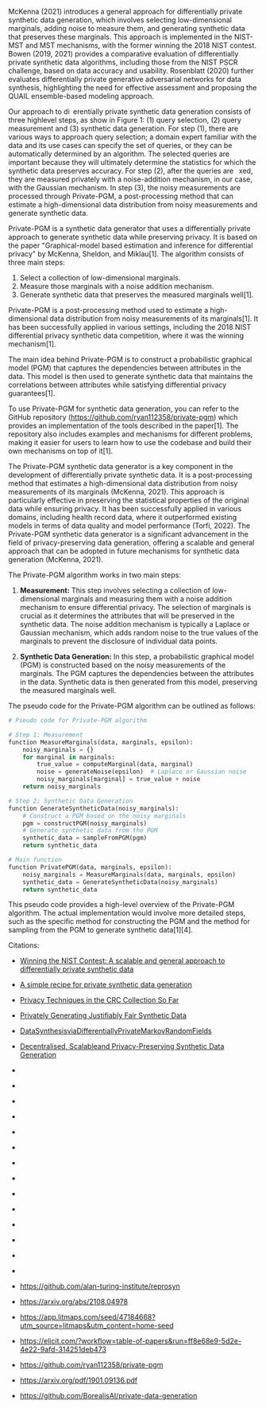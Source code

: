 McKenna (2021) introduces a general approach for differentially private synthetic data generation, which involves selecting low-dimensional marginals, adding noise to measure them, and generating synthetic data that preserves these marginals. This approach is implemented in the NIST-MST and MST mechanisms, with the former winning the 2018 NIST contest. Bowen (2019, 2021) provides a comparative evaluation of differentially private synthetic data algorithms, including those from the NIST PSCR challenge, based on data accuracy and usability. Rosenblatt (2020) further evaluates differentially private generative adversarial networks for data synthesis, highlighting the need for effective assessment and proposing the QUAIL ensemble-based modeling approach.

Our approach to di erentially private synthetic data generation consists of three highlevel steps, as show in Figure 1: (1) query selection, (2) query measurement and (3) synthetic data generation. For step (1), there are various ways to approach query selection; a domain expert familiar with the data and its use cases can specify the set of queries, or they can be automatically determined by an algorithm. The selected queries are important because they will ultimately determine the statistics for which the synthetic data preserves accuracy. For step (2), after the queries are  xed, they are measured privately with a noise-addition mechanism, in our case, with the Gaussian mechanism. In step (3), the noisy measurements are processed through Private-PGM, a post-processing method that can estimate a high-dimensional data distribution from noisy measurements and generate synthetic data. 

Private-PGM is a synthetic data generator that uses a differentially private approach to generate synthetic data while preserving privacy. It is based on the paper "Graphical-model based estimation and inference for differential privacy" by McKenna, Sheldon, and Miklau[1]. The algorithm consists of three main steps:

1. Select a collection of low-dimensional marginals.
2. Measure those marginals with a noise addition mechanism.
3. Generate synthetic data that preserves the measured marginals well[1].

Private-PGM is a post-processing method used to estimate a high-dimensional data distribution from noisy measurements of its marginals[1]. It has been successfully applied in various settings, including the 2018 NIST differential privacy synthetic data competition, where it was the winning mechanism[1].

The main idea behind Private-PGM is to construct a probabilistic graphical model (PGM) that captures the dependencies between attributes in the data. This model is then used to generate synthetic data that maintains the correlations between attributes while satisfying differential privacy guarantees[1].

To use Private-PGM for synthetic data generation, you can refer to the GitHub repository (https://github.com/ryan112358/private-pgm) which provides an implementation of the tools described in the paper[1]. The repository also includes examples and mechanisms for different problems, making it easier for users to learn how to use the codebase and build their own mechanisms on top of it[1].

The Private-PGM synthetic data generator is a key component in the development of differentially private synthetic data. It is a post-processing method that estimates a high-dimensional data distribution from noisy measurements of its marginals (McKenna, 2021). This approach is particularly effective in preserving the statistical properties of the original data while ensuring privacy. It has been successfully applied in various domains, including health record data, where it outperformed existing models in terms of data quality and model performance (Torfi, 2022). The Private-PGM synthetic data generator is a significant advancement in the field of privacy-preserving data generation, offering a scalable and general approach that can be adopted in future mechanisms for synthetic data generation (McKenna, 2021).

The Private-PGM algorithm works in two main steps:

1. **Measurement:** This step involves selecting a collection of low-dimensional marginals and measuring them with a noise addition mechanism to ensure differential privacy. The selection of marginals is crucial as it determines the attributes that will be preserved in the synthetic data. The noise addition mechanism is typically a Laplace or Gaussian mechanism, which adds random noise to the true values of the marginals to prevent the disclosure of individual data points.

2. **Synthetic Data Generation:** In this step, a probabilistic graphical model (PGM) is constructed based on the noisy measurements of the marginals. The PGM captures the dependencies between the attributes in the data. Synthetic data is then generated from this model, preserving the measured marginals well.

The pseudo code for the Private-PGM algorithm can be outlined as follows:

```python
# Pseudo code for Private-PGM algorithm

# Step 1: Measurement
function MeasureMarginals(data, marginals, epsilon):
    noisy_marginals = {}
    for marginal in marginals:
        true_value = computeMarginal(data, marginal)
        noise = generateNoise(epsilon)  # Laplace or Gaussian noise
        noisy_marginals[marginal] = true_value + noise
    return noisy_marginals

# Step 2: Synthetic Data Generation
function GenerateSyntheticData(noisy_marginals):
    # Construct a PGM based on the noisy marginals
    pgm = constructPGM(noisy_marginals)
    # Generate synthetic data from the PGM
    synthetic_data = sampleFromPGM(pgm)
    return synthetic_data

# Main function
function PrivatePGM(data, marginals, epsilon):
    noisy_marginals = MeasureMarginals(data, marginals, epsilon)
    synthetic_data = GenerateSyntheticData(noisy_marginals)
    return synthetic_data
```

This pseudo code provides a high-level overview of the Private-PGM algorithm. The actual implementation would involve more detailed steps, such as the specific method for constructing the PGM and the method for sampling from the PGM to generate synthetic data[1][4].



Citations:
- [Winning the NIST Contest: A scalable and general approach to differentially private synthetic data](https://arxiv.org/pdf/2108.04978.pdf)
- [A simple recipe for private synthetic data generation](https://differentialprivacy.org/synth-data-1/)
- [Privacy Techniques in the CRC Collection So Far](https://pages.nist.gov/privacy_collaborative_research_cycle/pages/techniques.html)
- [Privately Generating Justifiably Fair Synthetic Data](https://www.vldb.org/pvldb/vol16/p1573-pujol.pdf)
- [DataSynthesisviaDifferentiallyPrivateMarkovRandomFields](https://www.vldb.org/pvldb/vol14/p2190-cai.pdf)
- [Decentralised, Scalableand Privacy-Preserving Synthetic Data Generation](https://arxiv.org/pdf/2310.20062.pdf)
- [](https://arxiv.org/pdf/2310.03447.pdf)
- [](https://arxiv.org/pdf/2201.12677.pdf)
- [](https://arxiv.org/pdf/1901.09136.pdf)
- [](https://arxiv.org/pdf/2109.06153.pdf)
- [](https://youtube.com/watch?v=UKzh9QgNRxA)
- [](https://journalprivacyconfidentiality.org/index.php/jpc/article/view/778)
- [](https://journalprivacyconfidentiality.org/index.php/jpc/article/download/778/727/1684)
- [](https://openreview.net/pdf?id=B9R1uLC1B1)
- [](https://openreview.net/forum?id=comGUyv5sac)
- [](https://openreview.net/forum?id=5JdyRvTrK0q)
- [](https://programming-dp.com/ch14.html)
- [](https://aaai-ppai22.github.io/files/26.pdf)
- [](https://proceedings.mlr.press/v202/liu23ag/liu23ag.pdf)
- [](https://www.usenix.org/system/files/sec21fall-zhang-zhikun.pdf)



- https://github.com/alan-turing-institute/reprosyn
- https://arxiv.org/abs/2108.04978
- https://app.litmaps.com/seed/47184668?utm_source=litmaps&utm_content=home-seed
- https://elicit.com/?workflow=table-of-papers&run=ff8e68e9-5d2e-4e22-9afd-314251deb473
- https://github.com/ryan112358/private-pgm
- https://arxiv.org/pdf/1901.09136.pdf
- https://github.com/BorealisAI/private-data-generation

